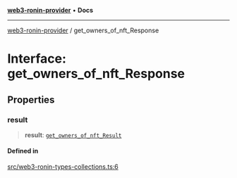[**web3-ronin-provider**](../README.md) • **Docs**

***

[web3-ronin-provider](../globals.md) / get\_owners\_of\_nft\_Response

# Interface: get\_owners\_of\_nft\_Response

## Properties

### result

> **result**: [`get_owners_of_nft_Result`](get_owners_of_nft_Result.md)

#### Defined in

[src/web3-ronin-types-collections.ts:6](https://github.com/chuacw/web3-ronin-provider/blob/4a5337409914c1435eb29cf10385b5e91a5e50ae/src/web3-ronin-types-collections.ts#L6)
